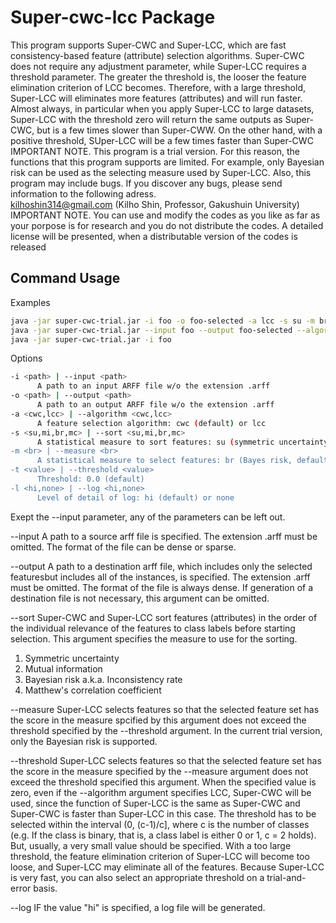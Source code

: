 # Super-cwc-lcc Package

This program supports Super-CWC and Super-LCC, which are fast consistency-based feature (attribute) selection algorithms.
Super-CWC does not require any adjustment parameter,
while Super-LCC requires a threshold parameter.
The greater the threshold is, the looser the feature elimination criterion of LCC becomes.  Therefore, with a large threshold, Super-LCC will eliminates more features (attributes) and will run faster.
Almost always, in particular when you apply Super-LCC to large datasets, Super-LCC with the threshold zero will return the same outputs as Super-CWC, but is a few times slower than Super-CWW.  On the other hand, with a positive threshold, SUper-LCC will be a few times faster than Super-CWC
IMPORTANT NOTE.  This program is a trial version.  For this reason, the functions that this program supports are limited.  For example, only Bayesian risk can be used as the selecting measure used by Super-LCC.  Also, this program may include bugs.  If you discover any bugs, please send information to the following adress.  
kilhoshin314@gmail.com (Kilho Shin, Professor, Gakushuin University)
IMPORTANT NOTE. You can use and modify the codes as you like as far as your porpose is for research and you do not distribute the codes.  A detailed license will be presented, when a distributable version of the codes is released

## Command Usage

Examples

```bash
java -jar super-cwc-trial.jar -i foo -o foo-selected -a lcc -s su -m br -t 0.001 -l high
java -jar super-cwc-trial.jar --input foo --output foo-selected --algorithm cwc --log none
java -jar super-cwc-trial.jar -i foo
```

Options

```bash
-i <path> | --input <path>
      A path to an input ARFF file w/o the extension .arff
-o <path> | --output <path>
      A path to an output ARFF file w/o the extension .arff
-a <cwc,lcc> | --algorithm <cwc,lcc>
      A feature selection algorithm: cwc (default) or lcc
-s <su,mi,br,mc> | --sort <su,mi,br,mc>
      A statistical measure to sort features: su (symmetric uncertainty, default), mi (mutual information), br (Bayesian risk) or mc (Matthew's correlation coefficient)
-m <br> | --measure <br>
      A statistical measure to select features: br (Bayes risk, default)
-t <value> | --threshold <value>
      Threshold: 0.0 (default)
-l <hi,none> | --log <hi,none>
      Level of detail of log: hi (default) or none
```

Exept the --input parameter, any of the parameters can be left out. 

--input  A path to a source arff file is specified.  The extension .arff must be omitted.  The format of the file can be dense or sparse.

--output  A path to a destination arff file, which includes only the selected featuresbut includes all of the instances, is specified.  The extension .arff must be omitted.  The format of the file is always dense.  If generation of a destination file is not necessary, this argument can be omitted.

--sort  Super-CWC and Super-LCC sort features (attributes) in the order of the individual relevance of the features to class labels before starting selection.  This argument specifies the measure to use for the sorting.

1. Symmetric uncertainty
2. Mutual information
3. Bayesian risk a.k.a. Inconsistency rate
4. Matthew's correlation coefficient

--measure  Super-LCC selects features so that the selected feature set has the score in the measure spcified by this argument does not exceed the threshold specified by the --threshold argument.  In the current trial version, only the Bayesian risk is supported.

--threshold  Super-LCC selects features so that the selected feature set has the score in the measure specified by the --measure argument does not exceed the threshold specified this argument.  When the specified value is zero, even if the --algorithm argument specifies LCC, Super-CWC will be used, since the function of Super-LCC is the same as Super-CWC and Super-CWC is faster than Super-LCC in this case.
The threshold has to be selected within the interval (0, (c-1)/c], where c is the number of classes (e.g. If the class is binary, that is, a class label is either 0 or 1, c = 2 holds).  But, usually, a very small value should be specified.  With a too large threshold, the feature elimination criterion of Super-LCC will become too loose, and Super-LCC may eliminate all of the features.  Because Super-LCC is very fast, you can also select an appropriate threshold on a trial-and-error basis.

--log  IF the value "hi" is specified, a log file will be generated.
